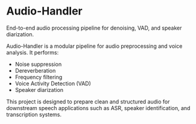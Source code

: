 # Audio-Handler 
End-to-end audio processing pipeline for denoising, VAD, and speaker diarization.

Audio-Handler is a modular pipeline for audio preprocessing and voice analysis.
It performs:

- Noise suppression
- Dereverberation
- Frequency filtering
- Voice Activity Detection (VAD)
- Speaker diarization

This project is designed to prepare clean and structured audio for downstream speech applications such as ASR, speaker identification, and transcription systems.
